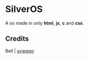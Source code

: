 # SilverOS
A os made in only **html**, **js**, **c** and **css**.

## Credits
Bell | [svgrepo](https://www.svgrepo.com/svg/52215/bell)